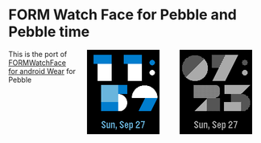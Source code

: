 # FORM Watch Face for Pebble and Pebble time


<img src="https://raw.githubusercontent.com/sunnygoyal/FORMWatchFace-pebble/gh-pages/shots/b-w_1.png" width="144" align="right" hspace="20">
<img src="https://raw.githubusercontent.com/sunnygoyal/FORMWatchFace-pebble/gh-pages/shots/color_2.png" width="144" align="right" hspace="20">

This is the port of [FORMWatchFace for android Wear](https://github.com/romannurik/FORMWatchFace) for Pebble
